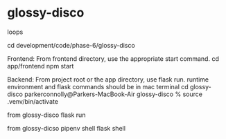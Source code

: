 # glossy-disco
loops

cd development/code/phase-6/glossy-disco



Frontend: From  frontend directory, use the appropriate start command.
cd app/frontend
npm start

Backend: From project root or the app directory, use flask run.
runtime environment and flask commands should be in mac terminal cd glossy-disco
parkerconnolly@Parkers-MacBook-Air glossy-disco % source .venv/bin/activate

from glossy-disco
flask run

from glossy-dicso
pipenv shell
flask shell


